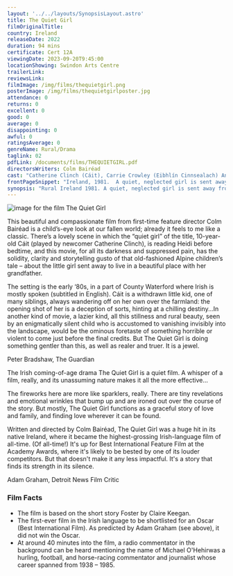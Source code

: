 ```yaml
---
layout: '../../layouts/SynopsisLayout.astro'
title: The Quiet Girl
filmOriginalTitle: 
country: Ireland
releaseDate: 2022
duration: 94 mins
certificate: Cert 12A
viewingDate: 2023-09-20T9:45:00
locationShowing: Swindon Arts Centre
trailerLink: 
reviewsLink: 
filmImage: /img/films/thequietgirl.png
posterImage: /img/films/thequietgirlposter.jpg
attendance: 0
returns: 0
excellent: 0
good: 0
average: 0
disappointing: 0
awful: 0
ratingsAverage: 0
genreName: Rural/Drama
taglink: 02
pdfLink: /documents/films/THEQUIETGIRL.pdf
directorsWriters: Colm Bairéad
cast: "Catherine Clinch (Cáit), Carrie Crowley (Eibhlín Cinnsealach) Andrew Bennett (Seán Cinnsealach), Michael Patric (Da), Kate Nic Choncaonaigh (Mam), Carolyn Bracken (The Woman)"
frontPageSnippet: "Ireland, 1981.  A quiet, neglected girl is sent away from her dysfunctional family to live with distant relatives in County Waterford for the summer.  Living with a middle-aged farming couple, she discovers a new way of living."
synopsis: "Rural Ireland 1981. A quiet, neglected girl is sent away from her dysfunctional family to live with foster parents for the summer.  She blossoms in their care, but in this house where there are meant to be no secrets, she discovers one."
--- 
```

![image for the film The Quiet Girl]( /img/films/thequietgirl.png "alt text") 

This beautiful and compassionate film from first-time feature director Colm Bairéad is a child’s-eye look at our fallen world; already it feels to me like a classic.  There’s a lovely scene in which the “quiet girl” of the title, 10-year-old Cáit (played by newcomer Catherine Clinch), is reading Heidi before bedtime, and this movie, for all its darkness and suppressed pain, has the solidity, clarity and storytelling gusto of that old-fashioned Alpine children’s tale – about the little girl sent away to live in a beautiful place with her grandfather.

The setting is the early ‘80s, in a part of County Waterford where Irish is mostly spoken (subtitled in English).  Cáit is a withdrawn little kid, one of many siblings, always wandering off on her own over the farmland: the opening shot of her is a deception of sorts, hinting at a chilling destiny...In another kind of movie, a lazier kind, all this stillness and rural beauty, seen by an enigmatically silent child who is accustomed to vanishing invisibly into the landscape, would be the ominous foretaste of something horrible or violent to come just before the final credits.  But The Quiet Girl is doing something gentler than this, as well as realer and truer.  It is a jewel.

<div class="review__author review__author--review1"> 
Peter Bradshaw, The Guardian
</div> 

The Irish coming-of-age drama The Quiet Girl is a quiet film.  A whisper of a film, really, and its unassuming nature makes it all the more effective...

The fireworks here are more like sparklers, really.  There are tiny revelations and emotional wrinkles that bump up and are ironed out over the course of the story.  But mostly, The Quiet Girl functions as a graceful story of love and family, and finding love wherever it can be found.

Written and directed by Colm Bairéad, The Quiet Girl was a huge hit in its native Ireland, where it became the highest-grossing Irish-language film of all-time.  (Of all-time!)  It's up for Best International Feature Film at the Academy Awards, where it's likely to be bested by one of its louder competitors.  But that doesn't make it any less impactful.  It's a story that finds its strength in its silence.

<div class="review__author"> 
Adam Graham, Detroit News Film Critic
</div> 

### Film Facts 

* The film is based on the short story Foster by Claire Keegan. 
* The first-ever film in the Irish language to be shortlisted for an Oscar (Best International Film).  As predicted by Adam Graham (see above), it did not win the Oscar.
* At around 40 minutes into the film, a radio commentator in the background can be heard mentioning the name of Michael O'Hehirwas a hurling, football, and horse-racing commentator and journalist whose career spanned from 1938 – 1985.